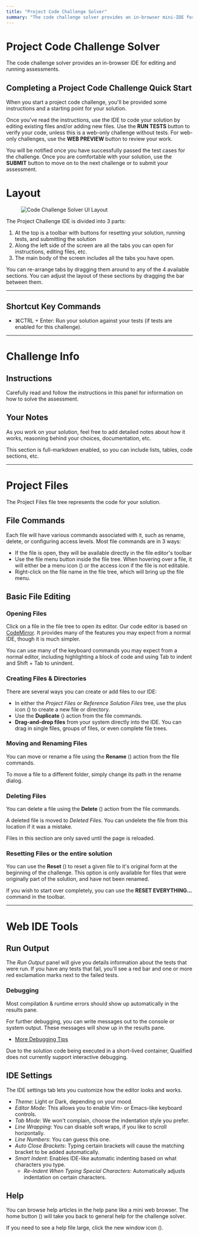 ```yaml
---
title: "Project Code Challenge Solver"
summary: "The code challenge solver provides an in-browser mini-IDE for editing and running assessments"
---
```


# Project Code Challenge Solver

The code challenge solver provides an in-browser IDE for editing and running assessments.

## Completing a Project Code Challenge Quick Start

When you start a project code challenge, you'll be provided some instructions and a starting point for your solution.

Once you've read the instructions, use the IDE to code your solution by editing existing files and/or adding new files. Use the **RUN TESTS** button to verify your code, unless this is a web-only challenge without tests. For web-only challenges, use the **WEB PREVIEW** button to review your work.

You will be notified once you have successfully passed the test cases for the challenge. Once you are comfortable with your solution, use the **SUBMIT** button to move on to the next challenge or to submit your assessment.

# Layout

<div>
<figure class="align-right">

![Code Challenge Solver UI Layout](/images/assess/advanced-code-solver-layout.png)

</figure>
</div>

The Project Challenge IDE is divided into 3 parts:

1. At the top is a toolbar with buttons for resetting your solution, running tests, and submitting the solution
2. Along the left side of the screen are all the tabs you can open for instructions, editing files, etc.
3. The main body of the screen includes all the tabs you have open.

You can re-arrange tabs by dragging them around to any of the 4 available sections. You can adjust the layout of these sections by dragging the bar between them.


-----


## Shortcut Key Commands

- <span class="shortcut-hint"><span class="mac-os-only" title="Command">&#8984;</span><span class="not-mac-os-only">CTRL</span> + Enter</span>: Run your solution against your tests (if tests are enabled for this challenge).


-----


# Challenge Info

## Instructions

Carefully read and follow the instructions in this panel for information on how to solve the assessment.

## Your Notes

As you work on your solution, feel free to add detailed notes about how it works, reasoning behind your choices, documentation, etc.

This section is full-markdown enabled, so you can include lists, tables, code sections, etc.


-----


# Project Files

The Project Files file tree represents the code for your solution.

## File Commands

Each file will have various commands associated with it, such as rename, delete, or configuring access levels. Most file commands are in 3 ways:

- If the file is open, they will be available directly in the file editor's toolbar
- Use the file menu button inside the file tree. When hovering over a file, it will either be a menu icon (<span class="icon-actions-menu"></span>) or the access icon if the file is not editable.
- Right-click on the file name in the file tree, which will bring up the file menu.

## Basic File Editing

### Opening Files

Click on a file in the file tree to open its editor. Our code editor is based on [CodeMirror](http://codemirror.net/). It provides many of the features you may expect from a normal IDE, though it is much simpler.

You can use many of the keyboard commands you may expect from a normal editor, including highlighting a block of code and using <span class="shortcut-hint">Tab</span> to indent and <span class="shortcut-hint">Shift + Tab</span> to unindent.

### Creating Files & Directories

There are several ways you can create or add files to our IDE:

- In either the _Project Files_ or _Reference Solution Files_ tree, use the plus icon (<span class="icon-plus"></span>) to create a new file or directory.
- Use the **Duplicate** (<span class="icon-duplicate"></span>) action from the file commands.
- **Drag-and-drop files** from your system directly into the IDE. You can drag in single files, groups of files, or even complete file trees.

### Moving and Renaming Files

You can move or rename a file using the **Rename** (<span class="icon-substitute"></span>) action from the file commands.

To move a file to a different folder, simply change its path in the rename dialog.

### Deleting Files

You can delete a file using the **Delete** (<span class="icon-trashcan"></span>) action from the file commands.

A deleted file is moved to _Deleted Files_. You can undelete the file from this location if it was a mistake.

<div class="note-box note-box-warning">
Files in this section are only saved until the page is reloaded.
</div>

### Resetting Files or the entire solution

You can use the **Reset** (<span class="icon-reset"></span>) to reset a given file to it's original form at the beginning of the challenge. This option is only available for files that were originally part of the solution, and have not been renamed.

If you wish to start over completely, you can use the **RESET EVERYTHING…** command in the toolbar.


-----


# Web IDE Tools


## Run Output

The _Run Output_ panel will give you details information about the tests that were run.  If you have any tests that fail, you'll see a red bar and one or more red exclamation marks next to the failed tests.

### Debugging

Most compilation & runtime errors should show up automatically in the results pane.

For further debugging, you can write messages out to the console or system output. These messages will show up in the results pane.

* [More Debugging Tips](/for-candidates/advanced-challenge-ide/debugging-tips)

<div class="note-box">
Due to the solution code being executed in a short-lived container, Qualified does not currently support interactive debugging.
</div>

## IDE Settings

The IDE settings tab lets you customize how the editor looks and works.

- _Theme_: Light or Dark, depending on your mood.
- _Editor Mode_: This allows you to enable Vim- or Emacs-like keyboard controls.
- _Tab Mode_: We won't complain, choose the indentation style you prefer.
- _Line Wrapping_: You can disable soft wraps, if you like to scroll horizontally.
- _Line Numbers_: You can guess this one.
- _Auto Close Brackets_: Typing certain brackets will cause the matching bracket to be added automatically.
- _Smart Indent_: Enables IDE-like automatic indenting based on what characters you type.
    - _Re-Indent When Typing Special Characters_: Automatically adjusts indentation on certain characters.

## Help

You can browse help articles in the help pane like a mini web browser.  The home button (<kbd class="icon-home"></kbd>) will take you back to general help for the challenge solver.

If you need to see a help file large, click the new window icon (<kbd class="icon-new-window"></kbd>).
